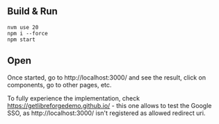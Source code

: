 ## Build & Run

```
nvm use 20
npm i --force
npm start
```

## Open

Once started, go to http://localhost:3000/ and see the result, click on components, go to other pages, etc.

To fully experience the implementation, check https://getlibreforgedemo.github.io/ - this one allows to test the Google SSO, as http://localhost:3000/ isn't registered as allowed redirect uri.
